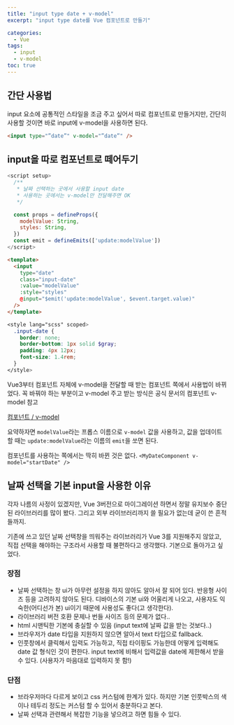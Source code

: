 ```yaml
---
title: "input type date + v-model"
excerpt: "input type date를 Vue 컴포넌트로 만들기"

categories:
  - Vue
tags:
  - input
  - v-model
toc: true
---
```


## 간단 사용법

input 요소에 공통적인 스타일을 조금 주고 싶어서 따로 컴포넌트로 만들거지만, 간단히 사용할 것이면 바로 input에 v-model을 사용하면 된다.

```html
<input type="”date”" v-model="”date”" />
```

## input을 따로 컴포넌트로 떼어두기

```js
<script setup>
  /**
   * 날짜 선택하는 곳에서 사용할 input date
   * 사용하는 곳에서는 v-model만 전달해주면 OK
   */

  const props = defineProps({
    modelValue: String,
    styles: String,
  })
  const emit = defineEmits(['update:modelValue'])
</script>
```

```html
<template>
  <input
    type="date"
    class="input-date"
    :value="modelValue"
    :style="styles"
    @input="$emit('update:modelValue', $event.target.value)"
  />
</template>
```

```scss
<style lang="scss" scoped>
  .input-date {
    border: none;
    border-bottom: 1px solid $gray;
    padding: 4px 12px;
    font-size: 1.4rem;
  }
</style>
```

Vue3부터 컴포넌트 자체에 v-model을 전달할 때 받는 컴포넌트 쪽에서 사용법이 바뀌었다. 꼭 바꿔야 하는 부분이고 v-model 주고 받는 방식은 공식 문서의 컴포넌트 v-model 참고

[컴포넌트 / v-model](https://ko.vuejs.org/guide/components/v-model)

요약하자면 `modelValue`라는 프롭스 이름으로 `v-model` 값을 사용하고, 값을 업데이트 할 때는 `update:modelValue`라는 이름의 `emit`을 쏘면 된다.

컴포넌트를 사용하는 쪽에서는 딱히 바뀐 것은 없다.
`<MyDateComponent v-model="startDate" />`

## 날짜 선택을 기본 input을 사용한 이유

각자 나름의 사정이 있겠지만, Vue 3버전으로 마이그레이션 하면서 정말 유지보수 중단된 라이브러리를 많이 봤다. 그리고 외부 라이브러리까지 쓸 필요가 없는데 굳이 쓴 흔적들까지.

기존에 쓰고 있던 날짜 선택창을 띄워주는 라이브러리가 Vue 3를 지원해주지 않았고, 직접 선택을 해야하는 구조라서 사용할 때 불편하다고 생각했다. 기본으로 돌아가고 싶었다.

### 장점

- 날짜 선택하는 창 ui가 아무런 설정을 하지 않아도 알아서 잘 되어 있다. 반응형 사이즈 등을 고려하지 않아도 된다. 디바이스의 기본 ui와 어울리게 나오고, 사용자도 익숙한(어디선가 본) ui이기 때문에 사용성도 좋다(고 생각한다).
- 라이브러리 버전 호환 문제나 번들 사이즈 등의 문제가 없다..
- html 시맨틱한 기본에 충실할 수 있음 (input text에 날짜 값을 받는 것보다..)
- 브라우저가 date 타입을 지원하지 않으면 알아서 text 타입으로 fallback.
- 인풋창에서 클릭해서 입력도 가능하고, 직접 타이핑도 가능한데 어떻게 입력해도 date 값 형식인 것이 편한다. input text에 비해서 입력값을 date에 제한해서 받을 수 있다. (사용자가 마음대로 입력하지 못 함!)

### 단점

- 브라우저마다 다르게 보이고 css 커스텀에 한계가 있다. 하지만 기본 인풋박스의 색이나 테두리 정도는 커스텀 할 수 있어서 충분하다고 본다.
- 날짜 선택과 관련해서 복잡한 기능을 넣으려고 하면 힘들 수 있다.
